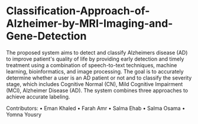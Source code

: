 # Classification-Approach-of-Alzheimer-by-MRI-Imaging-and-Gene-Detection
The proposed system aims to detect and classify Alzheimers disease (AD) to improve patient's quality of life by providing early detection and timely treatment using a combination of speech-to-text techniques, machine learning, bioinformatics, and image processing. The goal is to accurately determine whether a user is an AD patient or not and to classify the severity stage, which includes Cognitive Normal (CN), Mild Cognitive Impairment (MCI), Alzheimer Disease (AD). The system combines three approaches to achieve accurate labeling. 

Contributors:
•	Eman Khaled
•	Farah Amr
•	Salma Ehab 
•	Salma Osama
•	Yomna Yousry 



